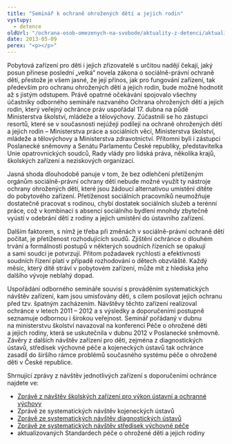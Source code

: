 ```yaml
---
title: "Seminář k ochraně ohrožených dětí a jejich rodin"
vystupy:
  - detence
oldUrl: "/ochrana-osob-omezenych-na-svobode/aktuality-z-detenci/aktuality-z-detenci-2013/seminar-k-ochrane-ohrozenych-deti-a-jejich-rodin/"
date: 2013-05-09
perex: "<p></p>"
---
```


<!-- imported from the old website -->

<p>Pobytová zařízení pro děti i jejich zřizovatelé s určitou nadějí čekají, jaký posun přinese poslední „velká“ novela zákona o sociálně-právní ochraně dětí, přestože je všem jasné, že její přínos, jak pro fungování zařízení, tak především pro ochranu ohrožených dětí a jejich rodin, bude možné hodnotit až s jistým odstupem. Právě opatrné očekávání spojovalo všechny účastníky odborného semináře nazvaného Ochrana ohrožených dětí a jejich rodin, který veřejný ochránce práv uspořádal 17. dubna na půdě Ministerstva školství, mládeže a tělovýchovy. Zúčastnili se ho zástupci resortů, které se v současnosti nejúžeji podílejí na ochraně ohrožených dětí a jejich rodin – Ministerstva práce a sociálních věcí, Ministerstva školství, mládeže a tělovýchovy a Ministerstva zdravotnictví. Přítomni byli i zástupci Poslanecké sněmovny a Senátu Parlamentu České republiky, představitelka Unie opatrovnických soudců, Rady vlády pro lidská práva, několika krajů, školských zařízení a neziskových organizací.</p><p>Jasná shoda dlouhodobě panuje v tom, že bez odlehčení přetíženým orgánům sociálně-právní ochrany dětí nebude možné využít ty nástroje ochrany ohrožených dětí, které jsou žádoucí alternativou umístění dítěte do pobytového zařízení. Přetíženost sociálních pracovníků neumožňuje dostatečně pracovat s rodinou, chybí dostatek sociálních služeb a terénní práce, což v kombinaci s absencí sociálního bydlení mnohdy zbytečně vyústí v odebrání dětí z rodiny a jejich umístění do ústavního zařízení.</p><p>Dalším faktorem, s nímž je třeba při změnách v sociálně-právní ochraně dětí počítat, je přetíženost rozhodujících soudů. Zjištění ochránce o dlouhém trvání a formálnosti postupů v některých soudních řízeních se opakují a sami soudci je potvrzují. Přitom požadavek rychlosti a efektivnosti soudních řízení platí v případě rozhodování o dětech obzvláště. Každý měsíc, který dítě stráví v pobytovém zařízení, může mít z hlediska jeho dalšího vývoje neblahý dopad.</p><p>Uspořádání odborného semináře souvisí s prováděním systematických návštěv zařízení, kam jsou umisťovány děti, s cílem posilovat jejich ochranu před tzv. špatným zacházením. Návštěvy těchto zařízení realizoval ochránce v letech 2011 – 2012 a s výsledky a doporučeními postupně seznamuje odbornou i širokou veřejnost. Seminář pořádaný v dubnu na ministerstvu školství navazoval na konferenci Péče o ohrožené děti a jejich rodiny, která se uskutečnila v dubnu 2012 v Poslanecké sněmovně. Závěry z dalších návštěv zařízení pro děti, zejména z diagnostických ústavů, středisek výchovné péče a kojeneckých ústavů tak ochránce zasadil do širšího rámce problémů současného systému péče o ohrožené děti v České republice. </p><p>Shrnující zprávy z návštěv jednotlivých zařízení s doporučeními ochránce najdete ve:</p><ul><li><a href="/ochrana-osob-omezenych-na-svobode/zarizeni/zarizeni-ustavni-a-ochranne-vychovy/">Zprávě z návštěv školských zařízení pro výkon ústavní a ochranné výchovy</a></li><li>Zprávě ze systematických návštěv kojeneckých ústavů</li><li><a href="/ochrana-osob-omezenych-na-svobode/zarizeni/zarizeni-ustavni-a-ochranne-vychovy/">Zprávě ze systematických návštěv diagnostických ústavů</a></li><li><a href="/ochrana-osob-omezenych-na-svobode/zarizeni/zarizeni-ustavni-a-ochranne-vychovy/">Zprávě ze systematických návštěv středisek výchovné péče</a></li><li>aktualizovaných Standardech péče o ohrožené děti a jejich rodiny</li></ul>
